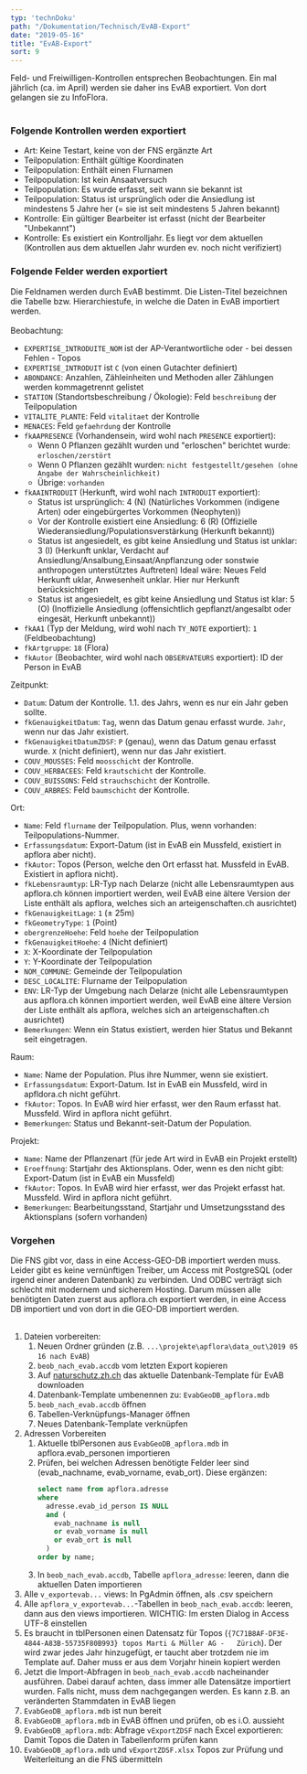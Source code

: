```yaml
---
typ: 'technDoku'
path: "/Dokumentation/Technisch/EvAB-Export"
date: "2019-05-16"
title: "EvAB-Export"
sort: 9
---
```


Feld- und Freiwilligen-Kontrollen entsprechen Beobachtungen. Ein mal jährlich (ca. im April) werden sie daher ins EvAB exportiert. Von dort gelangen sie zu InfoFlora.<br/><br/>

### Folgende Kontrollen werden exportiert
- Art: Keine Testart, keine von der FNS ergänzte Art
- Teilpopulation: Enthält gültige Koordinaten
- Teilpopulation: Enthält einen Flurnamen
- Teilpopulation: Ist kein Ansaatversuch
- Teilpopulation: Es wurde erfasst, seit wann sie bekannt ist
- Teilpopulation: Status ist ursprünglich oder die Ansiedlung ist mindestens 5 Jahre her (= sie ist seit mindestens 5 Jahren bekannt)
- Kontrolle: Ein gültiger Bearbeiter ist erfasst (nicht der Bearbeiter "Unbekannt")
- Kontrolle: Es existiert ein Kontrolljahr. Es liegt vor dem aktuellen (Kontrollen aus dem aktuellen Jahr wurden ev. noch nicht verifiziert)

### Folgende Felder werden exportiert
Die Feldnamen werden durch EvAB bestimmt. Die Listen-Titel bezeichnen die Tabelle bzw. Hierarchiestufe, in welche die Daten in EvAB importiert werden.<br/><br/>
Beobachtung:
- `EXPERTISE_INTRODUITE_NOM` ist der AP-Verantwortliche oder - bei dessen Fehlen - Topos
- `EXPERTISE_INTRODUIT` ist `C` (von einen Gutachter definiert)
- `ABONDANCE`: Anzahlen, Zähleinheiten und Methoden aller Zählungen werden kommagetrennt gelistet
- `STATION` (Standortsbeschreibung / Ökologie): Feld `beschreibung` der Teilpopulation
- `VITALITE_PLANTE`: Feld `vitalitaet` der Kontrolle
- `MENACES`: Feld `gefaehrdung` der Kontrolle
- `fkAAPRESENCE` (Vorhandensein, wird wohl nach `PRESENCE` exportiert):
  - Wenn 0 Pflanzen gezählt wurden und "erloschen" berichtet wurde: `erloschen/zerstört`
  - Wenn 0 Pflanzen gezählt wurden: `nicht festgestellt/gesehen (ohne Angabe der Wahrscheinlichkeit)`
  - Übrige: `vorhanden`
- `fkAAINTRODUIT` (Herkunft, wird wohl nach `INTRODUIT` exportiert):
  - Status ist ursprünglich:
    4 (N) (Natürliches Vorkommen (indigene Arten) oder eingebürgertes Vorkommen (Neophyten))
  - Vor der Kontrolle existiert eine Ansiedlung:
    6 (R) (Offizielle Wiederansiedlung/Populationsverstärkung (Herkunft bekannt))
  - Status ist angesiedelt, es gibt keine Ansiedlung und Status ist unklar:
    3 (I) (Herkunft unklar, Verdacht auf Ansiedlung/Ansalbung,Einsaat/Anpflanzung oder sonstwie anthropogen unterstütztes Auftreten)
    Ideal wäre: Neues Feld Herkunft uklar, Anwesenheit unklar. Hier nur Herkunft berücksichtigen
  - Status ist angesiedelt, es gibt keine Ansiedlung und Status ist klar:
    5 (O) (Inoffizielle Ansiedlung (offensichtlich gepflanzt/angesalbt oder eingesät, Herkunft unbekannt))
- `fkAA1` (Typ der Meldung, wird wohl nach `TY_NOTE` exportiert): `1` (Feldbeobachtung)
- `fkArtgruppe`: `18` (Flora)
- `fkAutor` (Beobachter, wird wohl nach `OBSERVATEURS` exportiert): ID der Person in EvAB

Zeitpunkt:
- `Datum`: Datum der Kontrolle. 1.1. des Jahrs, wenn es nur ein Jahr geben sollte.
- `fkGenauigkeitDatum`: `Tag`, wenn das Datum genau erfasst wurde. `Jahr`, wenn nur das Jahr existiert.
- `fkGenauigkeitDatumZDSF`: `P` (genau), wenn das Datum genau erfasst wurde. `X` (nicht definiert), wenn nur das Jahr existiert.
- `COUV_MOUSSES`: Feld `moosschicht` der Kontrolle.
- `COUV_HERBACEES`: Feld `krautschicht` der Kontrolle.
- `COUV_BUISSONS`: Feld `strauchschicht` der Kontrolle.
- `COUV_ARBRES`: Feld `baumschicht` der Kontrolle.

Ort:
- `Name`: Feld `flurname` der Teilpopulation. Plus, wenn vorhanden: Teilpopulations-Nummer.
- `Erfassungsdatum`: Export-Datum (ist in EvAB ein Mussfeld, existiert in apflora aber nicht).
- `fkAutor`: Topos (Person, welche den Ort erfasst hat. Mussfeld in EvAB. Existiert in apflora nicht).
- `fkLebensraumtyp`: LR-Typ nach Delarze (nicht alle Lebensraumtypen aus apflora.ch können importiert werden, weil EvAB eine ältere Version der Liste enthält als apflora, welches sich an arteigenschaften.ch ausrichtet)
- `fkGenauigkeitLage`: `1` (± 25m)
- `fkGeometryType`: `1` (Point)
- `obergrenzeHoehe`: Feld `hoehe` der Teilpopulation
- `fkGenauigkeitHoehe`: `4` (Nicht definiert)
- `X`: X-Koordinate der Teilpopulation
- `Y`: Y-Koordinate der Teilpopulation
- `NOM_COMMUNE`: Gemeinde der Teilpopulation
- `DESC_LOCALITE`: Flurname der Teilpopulation
- `ENV`: LR-Typ der Umgebung nach Delarze (nicht alle Lebensraumtypen aus apflora.ch können importiert werden, weil EvAB eine ältere Version der Liste enthält als apflora, welches sich an arteigenschaften.ch ausrichtet)
- `Bemerkungen`: Wenn ein Status existiert, werden hier Status und Bekannt seit eingetragen.

Raum:
- `Name`: Name der Population. Plus ihre Nummer, wenn sie existiert.
- `Erfassungsdatum`: Export-Datum. Ist in EvAB ein Mussfeld, wird in apfldora.ch nicht geführt.
- `fkAutor`: Topos. In EvAB wird hier erfasst, wer den Raum erfasst hat. Mussfeld. Wird in apflora nicht geführt.
- `Bemerkungen`: Status und Bekannt-seit-Datum der Population.

Projekt:
- `Name`: Name der Pflanzenart (für jede Art wird in EvAB ein Projekt erstellt)
- `Eroeffnung`: Startjahr des Aktionsplans. Oder, wenn es den nicht gibt: Export-Datum (ist in EvAB ein Mussfeld)
- `fkAutor`: Topos. In EvAB wird hier erfasst, wer das Projekt erfasst hat. Mussfeld. Wird in apflora nicht geführt.
- `Bemerkungen`: Bearbeitungsstand, Startjahr und Umsetzungsstand des Aktionsplans (sofern vorhanden)

### Vorgehen
Die FNS gibt vor, dass in eine Access-GEO-DB importiert werden muss. Leider gibt es keine vernünftigen Treiber, um Access mit PostgreSQL (oder irgend einer anderen Datenbank) zu verbinden. Und ODBC verträgt sich schlecht mit modernem und sicherem Hosting. Darum müssen alle benötigten Daten zuerst aus apflora.ch exportiert werden, in eine Access DB importiert und von dort in die GEO-DB importiert werden.<br/><br/>

1. Dateien vorbereiten:
   1. Neuen Ordner gründen (z.B. `...\projekte\apflora\data_out\2019 05 16 nach EvAB`)
   1. `beob_nach_evab.accdb` vom letzten Export kopieren
   1. Auf [naturschutz.zh.ch](https://aln.zh.ch/internet/baudirektion/aln/de/naturschutz/naturschutzdaten/tools/evab.html) das aktuelle Datenbank-Template für EvAB downloaden
   1. Datenbank-Template umbenennen zu: `EvabGeoDB_apflora.mdb`
   1. `beob_nach_evab.accdb` öffnen
   1. Tabellen-Verknüpfungs-Manager öffnen
   1. Neues Datenbank-Template verknüpfen
1. Adressen Vorbereiten
   1. Aktuelle tblPersonen aus `EvabGeoDB_apflora.mdb` in apflora.evab_personen importieren
   1. Prüfen, bei welchen Adressen benötigte Felder leer sind (evab_nachname, evab_vorname, evab_ort). Diese ergänzen:
      ```sql
      select name from apflora.adresse
      where
        adresse.evab_id_person IS NULL
        and (
          evab_nachname is null
          or evab_vorname is null
          or evab_ort is null
        )
      order by name;
      ```
   1. In `beob_nach_evab.accdb`, Tabelle `apflora_adresse`: leeren, dann die aktuellen Daten importieren
1. Alle `v_exportevab...` views: In PgAdmin öffnen, als .csv speichern
1. Alle `apflora_v_exportevab...`-Tabellen in `beob_nach_evab.accdb`: leeren, dann aus den views importieren. WICHTIG: Im ersten Dialog in Access UTF-8 einstellen
1. Es braucht in tblPersonen einen Datensatz für Topos (`{7C71B8AF-DF3E-4844-A83B-55735F80B993}	topos Marti & Müller AG	-	Zürich`). Der wird zwar jedes Jahr hinzugefügt, er taucht aber trotzdem nie im Template auf. Daher muss er aus dem Vorjahr hinein kopiert werden
1. Jetzt die Import-Abfragen in `beob_nach_evab.accdb` nacheinander ausführen. Dabei darauf achten, dass immer alle Datensätze importiert wurden. Falls nicht, muss dem nachgegangen werden. Es kann z.B. an veränderten Stammdaten in EvAB liegen
1. `EvabGeoDB_apflora.mdb` ist nun bereit
1. `EvabGeoDB_apflora.mdb` in EvAB öffnen und prüfen, ob es i.O. aussieht
1. `EvabGeoDB_apflora.mdb`: Abfrage `vExportZDSF` nach Excel exportieren: Damit Topos die Daten in Tabellenform prüfen kann
1. `EvabGeoDB_apflora.mdb` und `vExportZDSF.xlsx` Topos zur Prüfung und Weiterleitung an die FNS übermitteln